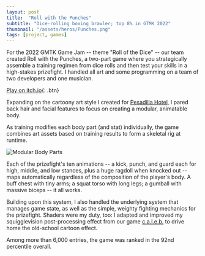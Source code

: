 ```yaml
---
layout: post
title:  "Roll with the Punches"
subtitle: "Dice-rolling boxing brawler; top 8% in GTMK 2022"
thumbnail: "/assets/heros/Punches.png"
tags: [project, games]
---
```

For the 2022 GMTK Game Jam -- theme "Roll of the Dice" -- our team created Roll with the Punches, a two-part game where you strategically assemble a training regimen from dice rolls and then test your skills in a high-stakes prizefight. I handled all art and some programming on a team of two developers and one musician.

[Play on itch.io](https://gardosj.itch.io/roll-with-the-punches){: .btn}

Expanding on the cartoony art style I created for [Pesadilla Hotel,](https://robertbuckley.itch.io/pesadilla-hotel) I pared back hair and facial features to focus on creating a modular, animatable body. 

As training modifies each body part (and stat) individually, the game combines art assets based on training results to form a skeletal rig at runtime.

![Modular Body Parts](/assets/punches/Body%20Parts.png)

Each of the prizefight's ten animations -- a kick, punch, and guard each for high, middle, and low stances, plus a huge ragdoll when knocked out -- maps automatically regardless of the composition of the player's body. A buff chest with tiny arms; a squat torso with long legs; a gumball with massive biceps -- it all works.

Building upon this system, I also handled the underlying system that manages game state, as well as the simple, weighty fighting mechanics for the prizefight. Shaders were my duty, too: I adapted and improved my squigglevision post-processing effect from our game [c.a.l.e.b.](docs\_posts\2021-11-10-caleb.markdown) to drive home the old-school cartoon effect.

Among more than 6,000 entries, the game was ranked in the 92nd percentile overall.